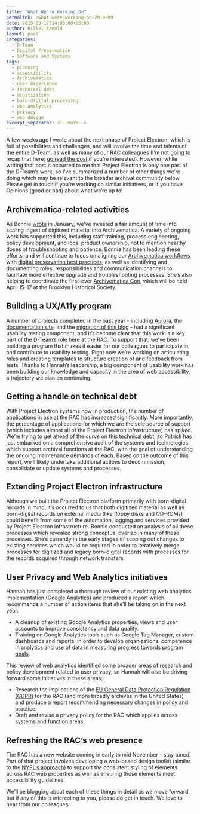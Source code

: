 ```yaml
---
title: "What We're Working On"
permalink: /what-were-working-on-2019-09
date: 2019-09-17T14:00:00+00:00
author: Hillel Arnold
layout: post
categories:
  - D-Team
  - Digital Preservation
  - Software and Systems
tags:
  - planning
  - accessibility
  - Archivematica
  - user experience
  - technical debt
  - digitization
  - born-digital processing
  - web analytics
  - privacy
  - web design
excerpt_separator: <!--more-->
---
```


A few weeks ago I wrote about the next phase of Project Electron, which is full of possibilities and challenges, and will involve the time and talents of the entire D-Team, as well as many of our RAC colleagues (I’m not going to recap that here; [go read the post](/setting-sail-the-next-leg-of-project-electron) if you’re interested). However, while writing that post it occurred to me that Project Electron is only one part of the D-Team’s work, so I’ve summarized a number of other things we’re doing which may be relevant to the broader archival community below. Please get in touch if you’re working on similar initiatives, or if you have Opinions (good or bad) about what we’re up to!

<!--more-->

## Archivematica-related activities

As Bonnie [wrote](/automating-archivematica-ingests) in January, we’ve invested a fair amount of time into scaling ingest of digitized material into Archivematica. A variety of ongoing work has supported this, including staff training, process engineering, policy development, and local product ownership, not to mention healthy doses of troubleshooting and patience. Bonnie has been leading these efforts, and will continue to focus on aligning our [Archivematica workflows](https://docs.rockarch.org/archivematica-local/) with [digital preservation best practices](https://docs.rockarch.org/digital-preservation-policy/), as well as identifying and documenting roles, responsibilities and communication channels to facilitate more effective upgrade and troubleshooting processes. She’s also helping to coordinate the first-ever [Archivematica Con](https://wiki.archivematica.org/Community/Camps/Brooklyn2020), which will be held April 15-17 at the Brooklyn Historical Society.


## Building a UX/A11y program

A number of projects completed in the past year - including [Aurora](/project-electron-update-aurora-and-web-accessibility), the [documentation site](/an-introduction-to-the-documentation-site-redesign), and the [migration of this blog](/introducing-the-new-bits-and-bytes) - had a significant usability testing component, and it’s become clear that this work is a key part of the D-Team’s role here at the RAC. To support that, we’ve been building a program that makes it easier for our colleagues to participate in and contribute to usability testing. Right now we’re working on articulating roles and creating templates to structure creation of and feedback from tests. Thanks to Hannah’s leadership, a big component of usability work has been building our knowledge and capacity in the area of web accessibility, a trajectory we plan on continuing.


## Getting a handle on technical debt

With Project Electron systems now in production, the number of applications in use at the RAC has increased significantly. More importantly, the percentage of applications for which we are the sole source of support (which includes almost all of the Project Electron infrastructure) has spiked. We’re trying to get ahead of the curve on this [technical debt](https://en.wikipedia.org/wiki/Technical_debt), so Patrick has just embarked on a comprehensive audit of the systems and technologies which support archival functions at the RAC, with the goal of understanding the ongoing maintenance demands of each. Based on the outcome of this report, we’ll likely undertake additional actions to decommission, consolidate or update systems and processes.


## Extending Project Electron infrastructure

Although we built the Project Electron platform primarily with born-digital records in mind, it’s occurred to us that both digitized material as well as born-digital records on external media (like floppy disks and CD-ROMs) could benefit from some of the automation, logging and services provided by Project Electron infrastructure. Bonnie conducted an analysis of all these processes which revealed strong conceptual overlap in many of these processes. She’s currently in the early stages of scoping out changes to existing services which would be required in order to iteratively merge processes for digitized and legacy born-digital records with processes for the records acquired through network transfers.


## User Privacy and Web Analytics initiatives

Hannah has just completed a thorough review of our existing web analytics implementation (Google Analytics) and produced a report which recommends a number of action items that she’ll be taking on in the next year:

*   A cleanup of existing Google Analytics properties, views and user accounts to improve consistency and data quality.
*   Training on Google Analytics tools such as Google Tag Manager, custom dashboards and reports, in order to develop organizational competence in analytics and use of data in [measuring progress towards program goals](/what-data-can-do-for-you-and-us).

This review of web analytics identified some broader areas of research and policy development related to user privacy, so Hannah will also be driving forward some initiatives in these areas:

*   Research the implications of the [EU General Data Protection Regulation (GDPR)](https://eugdpr.org/) for the RAC (and more broadly archives in the United States) and produce a report recommending necessary changes in policy and practice.
*   Draft and revise a privacy policy for the RAC which applies across systems and function areas.


## Refreshing the RAC’s web presence

The RAC has a new website coming in early to mid November - stay tuned! Part of that project involves developing a web-based design toolkit (similar to the [NYPL’s approach](https://nypl.github.io/design-toolkit/)) to support the consistent styling of elements across RAC web properties as well as ensuring those elements meet accessibility guidelines.

We’ll be blogging about each of these things in detail as we move forward, but if any of this is interesting to you, please do get in touch. We love to hear from our colleagues!
